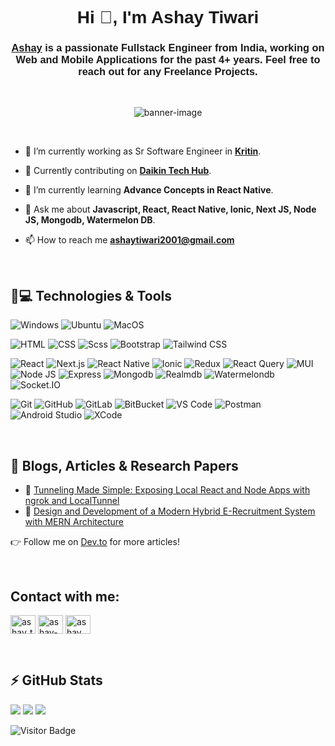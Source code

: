 <!-- Header Section -->
<h1 align="center"><font face="Arial">Hi 👋, I'm Ashay Tiwari</font></h1>
<h3 align="center"><font face="Arial"><a href="https://www.linkedin.com/in/ashay-tiwari-447604197/" target="_blank" rel="noreferrer">Ashay</a> is a passionate Fullstack Engineer from India, working on Web and Mobile Applications for the past 4+ years. Feel free to reach out for any Freelance Projects.</font></h3>

<br />
<!-- GIF -->
<p align="center">
  <img src="cozy-coding-setup-winter-evening-featuring-laptop-with-code-screen-surrounded-by-war_1053268-13267.avif" alt="banner-image" title="banner">
 </p>

 <br />

- 👀 I’m currently working as Sr Software Engineer in **<a href="https://kritin.in/" target="_blank" rel="noreferrer">Kritin</a>**.
  
- 🔭 Currently contributing on **[Daikin Tech Hub](https://apps.apple.com/in/app/daikin-tech-hub/id1533292134)**.

- 🌱 I’m currently learning **Advance Concepts in React Native**.

- 💬 Ask me about **Javascript, React, React Native, Ionic, Next JS, Node JS, Mongodb, Watermelon DB**.

- 📫 How to reach me **ashaytiwari2001@gmail.com**

<br />

## 🚀💻 Technologies & Tools

  ![Windows](https://img.shields.io/badge/Windows-blue?style=flat-square&logo=windows)
  ![Ubuntu](https://img.shields.io/badge/Ubutnu-E95420?style=flat-square&logo=ubuntu&logoColor=white)
  ![MacOS](https://img.shields.io/badge/MacOS-000000?style=flat-square&logo=macOS&logoColor=white)

  ![HTML](https://img.shields.io/badge/HTML-green?style=flat-square&logo=html5)
  ![CSS](https://img.shields.io/badge/CSS-663399?style=flat-square&logo=css)
  ![Scss](https://img.shields.io/badge/Sass-CC6699?style=flat-square&logo=sass&logoColor=white)
  ![Bootstrap](https://img.shields.io/badge/Bootstrap-7952B3?style=flat-square&logo=bootstrap&logoColor=white)
  ![Tailwind CSS](https://img.shields.io/badge/Tailwind_CSS-06B6D4?style=flat-square&logo=tailwind%20css&logoColor=white)

  ![React](https://img.shields.io/badge/React-61DAFB?style=flat-square&logo=react&logoColor=white)
  ![Next.js](https://img.shields.io/badge/Next_JS-000000?style=flat-square&logo=next.js&logoColor=white)
  ![React Native](https://img.shields.io/badge/React_Native-blue?style=flat-square&logo=react&logoColor=white)
  ![Ionic](https://img.shields.io/badge/Ionic-3880FF?style=flat-square&logo=ionic&logoColor=white)
  ![Redux](https://img.shields.io/badge/Redux-764ABC?style=flat-square&logo=redux&logoColor=white)
  ![React Query](https://img.shields.io/badge/React_Query-FF4154?style=flat-square&logo=react%20query&logoColor=white)
  ![MUI](https://img.shields.io/badge/MUI-007FFF?style=flat-square&logo=mui&logoColor=white)
  ![Node JS](https://img.shields.io/badge/Node%20JS-5FA04E?style=flat-square&logo=node.js&logoColor=white)
  ![Express](https://img.shields.io/badge/Express-000000?style=flat-square&logo=express&logoColor=white)
  ![Mongodb](https://img.shields.io/badge/Mongodb-47A248?style=flat-square&logo=mongodb&logoColor=white)
  ![Realmdb](https://img.shields.io/badge/Realmdb-pink?style=flat-square&logo=circle&logoColor=black)
  ![Watermelondb](https://img.shields.io/badge/Watermelondb-24A47F?style=flat-square&logo=patreon&logoColor=white)
  ![Socket.IO](https://img.shields.io/badge/Socket.IO-010101?style=flat-square&logo=socket&logoColor=white)
  
  ![Git](https://img.shields.io/badge/-Git-black?style=flat-square&logo=git)
  ![GitHub](https://img.shields.io/badge/-GitHub-181717?style=flat-square&logo=github)
  ![GitLab](https://img.shields.io/badge/-GitLab-FCA121?style=flat-square&logo=gitlab)
  ![BitBucket](https://img.shields.io/badge/-BitBucket-darkblue?style=flat-square&logo=bitbucket)
  ![VS Code](https://img.shields.io/badge/-VS%20Code-007ACC?style=flat-square&logo=visual-studio-code)
  ![Postman](https://img.shields.io/badge/Postman-black?style=flat-square&logo=postman)
  ![Android Studio](https://img.shields.io/badge/Android_Studio-teal?style=flat-square&logo=android)
  ![XCode](https://img.shields.io/badge/Xcode-grey?style=flat-square&logo=xcode)

<br />

## 📝 Blogs, Articles & Research Papers

- 📖 [Tunneling Made Simple: Exposing Local React and Node Apps with ngrok and LocalTunnel](https://dev.to/ashay_tiwari_3658168ad5db/tunneling-made-simple-exposing-local-react-and-node-apps-with-ngrok-and-localtunnel-5g1g)
- 📖 [Design and Development of a Modern Hybrid E-Recruitment System with MERN Architecture](https://ijsrem.com/download/design-and-development-of-a-modern-hybrid-e-recruitment-system-with-mern-architecture/)

👉 Follow me on [Dev.to](https://dev.to/ashay_tiwari_3658168ad5db) for more articles!

<br />

## Contact with me:
<p align="left">
<a href="https://dev.to/ashay_tiwari_3658168ad5db" target="blank"><img align="center" src="https://raw.githubusercontent.com/rahuldkjain/github-profile-readme-generator/master/src/images/icons/Social/devto.svg" alt="ashay_tiwari_3658168ad5db" height="30" width="40" /></a>
<a href="https://linkedin.com/in/ashay-tiwari-447604197" target="blank"><img align="center" src="https://raw.githubusercontent.com/rahuldkjain/github-profile-readme-generator/master/src/images/icons/Social/linked-in-alt.svg" alt="ashay-tiwari-447604197" height="30" width="40" /></a>
<a href="https://instagram.com/ashay__tiwari" target="blank"><img align="center" src="https://raw.githubusercontent.com/rahuldkjain/github-profile-readme-generator/master/src/images/icons/Social/instagram.svg" alt="ashay__tiwari" height="30" width="40" /></a>
</p>
<br />

## ⚡ GitHub Stats
<img src="https://github-readme-stats.vercel.app/api?username=ashaytiwari&theme=tokyonight&show_icons=true&hide_border=true&count_private=true" />
<img src="https://streak-stats.demolab.com?user=ashaytiwari&theme=tokyonight&hide_border=true" />
<img src="https://github-readme-stats.vercel.app/api/top-langs/?username=ashaytiwari&theme=tokyonight&show_icons=true&hide_border=true&layout=compact" />

![Visitor Badge](https://visitor-badge.laobi.icu/badge?page_id=ashaytiwari.ashaytiwari)
